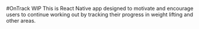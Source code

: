 #OnTrack WIP
This is React Native app designed to motivate and encourage users to continue working out by tracking their progress in weight lifting and other areas.
